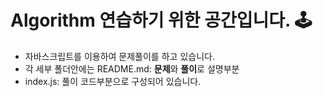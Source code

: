 # Algorithm 연습하기 위한 공간입니다. 🕹

- 자바스크립트를 이용하여 문제풀이를 하고 있습니다.
- 각 세부 폴더안에는 README.md: **문제**와 **풀이**로 설명부분
- index.js: 풀이 코드부분으로 구성되어 있습니다. 
